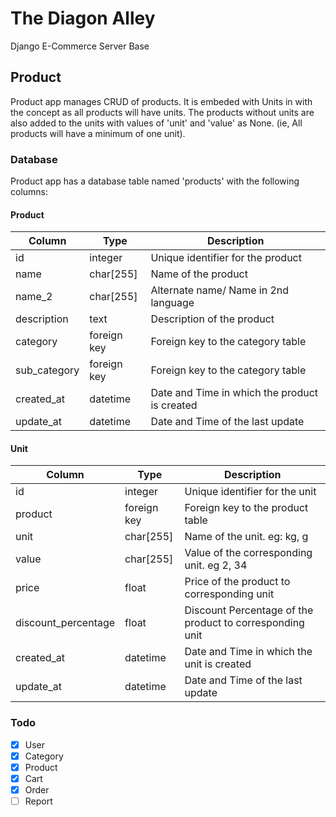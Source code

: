 # The Diagon Alley

Django E-Commerce Server Base

## Product

Product app manages CRUD of products.
It is embeded with Units in with the concept as all products will have units. The products without units are also added to the units with values of 'unit' and 'value' as None. (ie, All products will have a minimum of one unit).

### Database

Product app has a database table named 'products' with the following columns:

#### Product

| Column | Type | Description |
| ------ | ------ | ----------- |
| id | integer | Unique identifier for the product |
| name | char[255] | Name of the product |
| name_2 | char[255] | Alternate name/ Name in 2nd language |
| description | text | Description of the product |
| category | foreign key | Foreign key to the category table |
| sub_category | foreign key | Foreign key to the category table |
| created_at | datetime | Date and Time in which the product is created |
| update_at | datetime | Date and Time of the last update |

#### Unit
| Column | Type | Description |
| ------ | ------ | ----------- |
| id | integer | Unique identifier for the unit |
| product | foreign key | Foreign key to the product table |
| unit | char[255] | Name of the unit. eg: kg, g |
| value | char[255] | Value of the corresponding unit. eg 2, 34 |
| price | float | Price of the product to corresponding unit |
| discount_percentage | float | Discount Percentage of the product to corresponding unit |
| created_at | datetime | Date and Time in which the unit is created |
| update_at | datetime | Date and Time of the last update |

### Todo

- [x] User
- [x] Category
- [x] Product
- [x] Cart
- [x] Order
- [ ] Report

